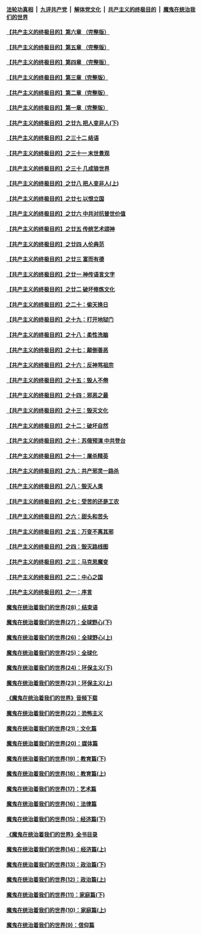 ####  [法轮功真相](../../../../basic/blob/master/README.md?t=05290831) &nbsp;|&nbsp; [九评共产党](../../../../9ping.md/blob/master/README.md?t=05290831) &nbsp;|&nbsp; [解体党文化](../../../../jtdwh.md/blob/master/README.md?t=05290831)  &nbsp;|&nbsp; [共产主义的终极目的](../../../../gczydzjmd.md/blob/master/README.md?t=05290831) &nbsp;|&nbsp; [魔鬼在统治我们的世界](../../../../mgztzwmdsj.md/blob/master/README.md?t=05290831) 

#### [【共产主义的终极目的】第六章 （完整版）](../pages/nsc422/n11428913.md?t=05290831) 

#### [【共产主义的终极目的】第五章 （完整版）](../pages/nsc422/n11428912.md?t=05290831) 

#### [【共产主义的终极目的】第四章 （完整版）](../pages/nsc422/n11428907.md?t=05290831) 

#### [【共产主义的终极目的】第三章（完整版）](../pages/nsc422/n11428848.md?t=05290831) 

#### [【共产主义的终极目的】第二章（完整版）](../pages/nsc422/n11428831.md?t=05290831) 

#### [【共产主义的终极目的】第一章（完整版）](../pages/nsc422/n11417651.md?t=05290831) 

#### [【共产主义的终极目的】之廿九 把人变非人(下)](../pages/nsc422/n11344140.md?t=05290831) 

#### [【共产主义的终极目的】之三十二 结语](../pages/nsc422/n11360535.md?t=05290831) 

#### [【共产主义的终极目的】之三十一 末世景观](../pages/nsc422/n11351129.md?t=05290831) 

#### [【共产主义的终极目的】之三十 几成狼世界](../pages/nsc422/n11348280.md?t=05290831) 

#### [【共产主义的终极目的】之廿八 把人变非人(上)](../pages/nsc422/n11340492.md?t=05290831) 

#### [【共产主义的终极目的】之廿七 以恨立国](../pages/nsc422/n11336944.md?t=05290831) 

#### [【共产主义的终极目的】之廿六 中共对抗普世价值](../pages/nsc422/n11324785.md?t=05290831) 

#### [【共产主义的终极目的】之廿五 传统艺术颂神](../pages/nsc422/n11296396.md?t=05290831) 

#### [【共产主义的终极目的】之廿四 人伦典范](../pages/nsc422/n11296397.md?t=05290831) 

#### [【共产主义的终极目的】之廿三 富而有德](../pages/nsc422/n11283598.md?t=05290831) 

#### [【共产主义的终极目的】之廿一 神传语言文字](../pages/nsc422/n11263265.md?t=05290831) 

#### [【共产主义的终极目的】之廿二 破坏修炼文化](../pages/nsc422/n11245728.md?t=05290831) 

#### [【共产主义的终极目的】之二十：偷天换日](../pages/nsc422/n11238846.md?t=05290831) 

#### [【共产主义的终极目的】之十九：打开地狱门](../pages/nsc422/n11206376.md?t=05290831) 

#### [【共产主义的终极目的】之十八：柔性洗脑](../pages/nsc422/n11199994.md?t=05290831) 

#### [【共产主义的终极目的】之十七：颠倒善恶](../pages/nsc422/n11179782.md?t=05290831) 

#### [【共产主义的终极目的】之十六：反神骂祖宗](../pages/nsc422/n11166798.md?t=05290831) 

#### [【共产主义的终极目的】之十五：毁人不倦](../pages/nsc422/n11166792.md?t=05290831) 

#### [【共产主义的终极目的】之十四：邪恶之最](../pages/nsc422/n11150249.md?t=05290831) 

#### [【共产主义的终极目的】之十三：毁灭文化](../pages/nsc422/n11135227.md?t=05290831) 

#### [【共产主义的终极目的】之十二：破坏自然](../pages/nsc422/n11135214.md?t=05290831) 

#### [【共产主义的终极目的】之十：苏俄预演 中共登台](../pages/nsc422/n11118424.md?t=05290831) 

#### [【共产主义的终极目的】之十一：屠杀精英](../pages/nsc422/n11118442.md?t=05290831) 

#### [【共产主义的终极目的】之九：共产邪灵一路杀](../pages/nsc422/n11114139.md?t=05290831) 

#### [【共产主义的终极目的】之八：毁灭人类](../pages/nsc422/n11108503.md?t=05290831) 

#### [【共产主义的终极目的】之七：受苦的还是工农](../pages/nsc422/n11101809.md?t=05290831) 

#### [【共产主义的终极目的】之六：甜头和苦头](../pages/nsc422/n11096971.md?t=05290831) 

#### [【共产主义的终极目的】之五：万变不离其邪](../pages/nsc422/n11091285.md?t=05290831) 

#### [【共产主义的终极目的】之四：毁灭路线图](../pages/nsc422/n11086284.md?t=05290831) 

#### [【共产主义的终极目的】之三：马克思魔变](../pages/nsc422/n11061941.md?t=05290831) 

#### [【共产主义的终极目的】之二：中心之国](../pages/nsc422/n11047728.md?t=05290831) 

#### [【共产主义的终极目的】之一：序言](../pages/nsc422/n11086077.md?t=05290831) 

#### [魔鬼在统治着我们的世界(28)：结束语](../pages/nsc422/n10936246.md?t=05290831) 

#### [魔鬼在统治着我们的世界(27)：全球野心(下)](../pages/nsc422/n10928319.md?t=05290831) 

#### [魔鬼在统治着我们的世界(26)：全球野心(上)](../pages/nsc422/n10900318.md?t=05290831) 

#### [魔鬼在统治着我们的世界(25)：全球化](../pages/nsc422/n10788205.md?t=05290831) 

#### [魔鬼在统治着我们的世界(24)：环保主义(下)](../pages/nsc422/n10695307.md?t=05290831) 

#### [魔鬼在统治着我们的世界(23)：环保主义(上)](../pages/nsc422/n10688613.md?t=05290831) 

#### [《魔鬼在统治着我们的世界》音频下载](../pages/nsc422/n10635553.md?t=05290831) 

#### [魔鬼在统治着我们的世界(22)：恐怖主义](../pages/nsc422/n10614727.md?t=05290831) 

#### [魔鬼在统治着我们的世界(21)：文化篇](../pages/nsc422/n10597706.md?t=05290831) 

#### [魔鬼在统治着我们的世界(20)：媒体篇](../pages/nsc422/n10586579.md?t=05290831) 

#### [魔鬼在统治着我们的世界(19)：教育篇(下)](../pages/nsc422/n10564808.md?t=05290831) 

#### [魔鬼在统治着我们的世界(18)：教育篇(上)](../pages/nsc422/n10526970.md?t=05290831) 

#### [魔鬼在统治着我们的世界(17)：艺术篇](../pages/nsc422/n10499093.md?t=05290831) 

#### [魔鬼在统治着我们的世界(16)：法律篇](../pages/nsc422/n10485969.md?t=05290831) 

#### [魔鬼在统治着我们的世界(15)：经济篇(下)](../pages/nsc422/n10469975.md?t=05290831) 

#### [《魔鬼在统治着我们的世界》全书目录](../pages/nsc422/n10464261.md?t=05290831) 

#### [魔鬼在统治着我们的世界(14)：经济篇(上)](../pages/nsc422/n10457370.md?t=05290831) 

#### [魔鬼在统治着我们的世界(13)：政治篇(下)](../pages/nsc422/n10448270.md?t=05290831) 

#### [魔鬼在统治着我们的世界(12)：政治篇(上)](../pages/nsc422/n10444576.md?t=05290831) 

#### [魔鬼在统治着我们的世界(11)：家庭篇(下)](../pages/nsc422/n10440961.md?t=05290831) 

#### [魔鬼在统治着我们的世界(10)：家庭篇(上)](../pages/nsc422/n10435448.md?t=05290831) 

#### [魔鬼在统治着我们的世界(9)：信仰篇](../pages/nsc422/n10432159.md?t=05290831) 

